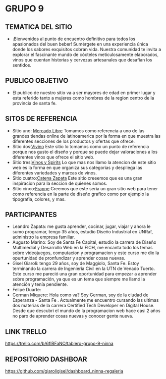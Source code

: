 # GRUPO 9

## TEMATICA DEL SITIO

- ¡Bienvenidos al punto de encuentro definitivo para todos los apasionados del buen beber! Sumérgete en una experiencia única donde los sabores exquisitos cobran vida. Nuestra comunidad te invita a explorar el fascinante mundo de cócteles meticulosamente elaborados, vinos que cuentan historias y cervezas artesanales que desafían los sentidos.

## PUBLICO OBJETIVO

- El publico de nuestro sitio va a ser mayores de edad en primer lugar y esta referido tanto a mujeres como hombres de la region centro de la provincia de santa fe.

## SITOS DE REFERENCIA

- Sitio uno: [Mercado Libre](https://www.mercadolibre.com.ar/) Tomamos como referencia a uno de las grandes tiendas online de latinoamerica por la forma en que muestra las diferentes secciones de los productos y ofertas que ofrece.
- Sitio dos:[Vivino](https://www.vivino.com/) Este sitio lo tomamos como un punto de referencia porque nos gusto el diseño y porque se puede dejar valoraciones a los diferentes vinos que ofrece el sitio web.
- Sitio tres:[Vinos y Spirits](https://www.vinosyspirits.com/whiskies.html) Lo que mas nos llamo la atencion de este sitio web es la forma en que organiza sus categorias y despliega las diferentes variedades y marcas de vinos.
- Sitio cuatro:[Catena Zapata](https://catenazapata.com/) Este sitio creeemos que es una gran inspiracion para la seccion de quienes somos.
- Sitio cinco:[Frappe](https://frappe.com.ar/) Creemos que este seria un gran sitio web para tener como referencia en la parte de diseño grafico como por ejemplo la tipografia, colores, y mas.

## PARTICIPANTES

- Leandro Zapata: me gusta aprender, cocinar, jugar, viajar y ahora le sumo programar, tengo 35 años, estudio Diseño Industrial en UNRaf, administro la empresa familiar.
- Augusto Marino: Soy de Santa Fe Capital, estudio la carrera de Diseño Multimedial y Desarrollo Web en la FICH, me encanta todo los temas sobre videojuegos, computacion y programacion y este curso me dio la opurtunidad de pronfundizar y aprender cosas nuevas.
- Gisel Giaroli: tengo 29 años, soy de Maggiolo, Santa Fe. Estoy terminando la carrera de Ingeniería Civil en la UTN de Venado Tuerto. Este curso me pareció una gran oportunidad para empezar a aprender sobre programación, ya que es un tema que siempre me llamó la atención y tenía pendiente.
- Felipe Duarte:
- German Miquere: Hola como va? Soy German, soy de la ciudad de Esperanza - Santa Fe . Actualmente me encuentro cursando las ultimas dos materias de la carrera Certified Tech Developer en Digital House. Desde que descubri el mundo de la programacion web hace casi 2 años no paro de aprender cosas nuevas y conocer gente nueva.

## LINK TRELLO

https://trello.com/b/6flBFaNO/tablero-grupo-9-ninna

## REPOSITORIO DASHBOAR

https://github.com/giaroligisel/dashboard_ninna-regaleria
